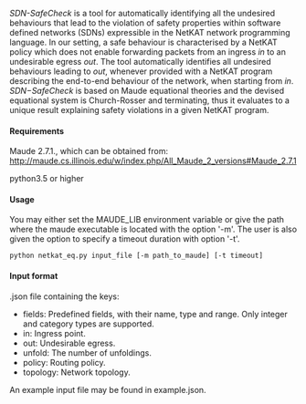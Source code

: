 *SDN-SafeCheck* is a tool for automatically identifying all the undesired behaviours that lead to the violation of safety properties within software defined networks (SDNs) expressible in the NetKAT network programming language. In our setting, a safe behaviour is characterised by a NetKAT policy which does not enable forwarding packets from an ingress *in* to an undesirable egress *out*. The tool automatically identifies all undesired behaviours leading to *out*, whenever provided with a NetKAT program describing the end-to-end behaviour of the network, when starting from *in*. *SDN−SafeCheck* is based on Maude equational theories and the devised equational system is Church-Rosser and terminating, thus it evaluates to a unique result explaining safety violations in a given NetKAT program.


#### Requirements

Maude 2.7.1., which can be obtained from:
http://maude.cs.illinois.edu/w/index.php/All_Maude_2_versions#Maude_2.7.1

python3.5 or higher

#### Usage

You may either set the MAUDE_LIB environment variable or give the path where the maude executable is located with the option '-m'.
The user is also given the option to specify a timeout duration with option '-t'.

	python netkat_eq.py input_file [-m path_to_maude] [-t timeout]


#### Input format

.json file containing the keys:

- fields: Predefined fields, with their name, type and range. Only integer and category types are supported.
- in: Ingress point. 
- out: Undesirable egress.
- unfold: The number of unfoldings.
- policy: Routing policy.
- topology: Network topology.

An example input file may be found in example.json.

